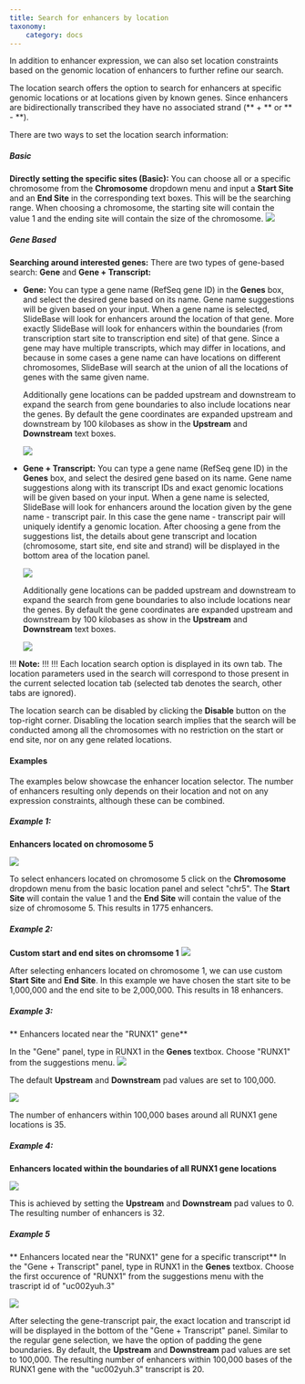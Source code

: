 ```yaml
---
title: Search for enhancers by location
taxonomy:
    category: docs
---
```


In addition to enhancer expression, we can also set location constraints based on the genomic location of enhancers to further refine our search. 

The location search offers the option to search for enhancers at specific genomic locations or at locations given by known genes.  Since enhancers are bidirectionally transcribed they have no associated strand (** + ** or ** - **).

There are two ways to set the location search information:

##### Basic
**Directly setting the specific sites (Basic):** You can choose all or a specific chromosome from the **Chromosome** dropdown menu and input a **Start Site** and an **End Site** in the corresponding text boxes. This will be the searching range. When choosing a chromosome, the starting site will contain the value 1 and the ending site will contain the size of the chromosome.
![](/images/enhancers/location-ex0.png)

##### Gene Based

**Searching around interested genes:** There are two types of gene-based search: **Gene** and **Gene + Transcript:**

+ **Gene:** You can type a gene name (RefSeq gene ID) in the **Genes** box, and select the desired gene based on its name. Gene name suggestions will be given based on your input. When a gene name is selected, SlideBase will look for enhancers around the location of that gene. More exactly SlideBase will look for enhancers within the boundaries (from transcription start site to transcription end site) of that gene. Since a gene may have multiple transcripts, which may differ in locations, and because in some cases a gene name can have locations on different chromosomes, SlideBase will search at the union of all the locations of genes with the same given name. 

    Additionally gene locations can be padded upstream and downstream to expand the search from gene boundaries to also include locations near the genes. By default the gene coordinates are expanded upstream and downstream by 100 kilobases as show in the **Upstream** and **Downstream** text boxes.

    ![](/images/enhancers/location-ex3-1.png)

+ **Gene + Transcript:** You can type a gene name (RefSeq gene ID) in the **Genes** box, and select the desired gene based on its name. Gene name suggestions along with its transcript IDs and exact genomic locations will be given based on your input. When a gene name is selected, SlideBase will look for enhancers around the location given by the gene name - transcript pair. In this case the gene name - transcript pair will uniquely identify a genomic location. After choosing a gene from the suggestions list, the details about gene transcript and location (chromosome, start site, end site and strand) will be displayed in the bottom area of the location panel. 
    
    ![](/images/enhancers/location-ex5.png)
    
    Additionally gene locations can be padded upstream and downstream to expand the search from gene boundaries to also include locations near the genes. By default the gene coordinates are expanded upstream and downstream by 100 kilobases as show in the **Upstream** and **Downstream** text boxes.

    ![](/images/enhancers/location-ex6.png)

!!! <i class="fa fa-exclamation-circle"></i> **Note:**
!!!
!!! Each location search option is displayed in its own tab. The location parameters used in the search will correspond to those present in the current selected location tab (selected tab denotes the search, other tabs are ignored).  

The location search can be disabled by clicking the **Disable** button on the top-right corner. Disabling the location search implies that the search will be conducted among all the chromosomes with no restriction on the start or end site, nor on any gene related locations.

#### Examples
The examples below showcase the enhancer location selector. The number of enhancers resulting only depends on their location and not on any expression constraints, although these can be combined.

##### Example 1:
**Enhancers located on chromosome 5**

![](/images/enhancers/location-ex1.png)

To select enhancers located on chromosome 5 click on the **Chromosome** dropdown menu from the basic location panel and select "chr5". The **Start Site** will contain the value 1 and the **End Site** will contain the value of the size of chromosome 5. This results in 1775 enhancers.


##### Example 2:
**Custom start and end sites on chromsome 1**
![](/images/enhancers/location-ex2.png)

After selecting enhancers located on chromosome 1, we can use custom **Start Site** and **End Site**. In this example we have chosen the start site to be 1,000,000 and the end site to be 2,000,000. This results in 18 enhancers.

##### Example 3:
** Enhancers located near the "RUNX1" gene**

In the "Gene" panel, type in RUNX1 in the **Genes** textbox. Choose "RUNX1" from the suggestions menu.
![](/images/enhancers/location-ex3-2.png)

The default **Upstream** and **Downstream** pad values are set to 100,000.

![](/images/enhancers/location-ex3-3.png)

The number of enhancers within 100,000 bases around all RUNX1 gene locations is 35.

##### Example 4:
**Enhancers located within the boundaries of all RUNX1 gene locations**

![](/images/enhancers/location-ex4.png)

This is achieved by setting the **Upstream** and **Downstream** pad values to 0. The resulting number of enhancers is 32.

##### Example 5

** Enhancers located near the "RUNX1" gene for a specific transcript**
In the "Gene + Transcript" panel, type in RUNX1 in the **Genes** textbox. Choose the first occurence of "RUNX1"  from the suggestions menu with the trascript id of "uc002yuh.3"

![](/images/enhancers/location-ex5.png)

After selecting the gene-transcript pair, the exact location and transcript id will be displayed in the bottom of the "Gene + Transcript" panel. Similar to the regular gene selection, we have the option of padding the gene boundaries. By default, the **Upstream** and **Downstream** pad values are set to 100,000. The resulting number of enhancers within 100,000 bases of the RUNX1 gene with the "uc002yuh.3" transcript is 20.



